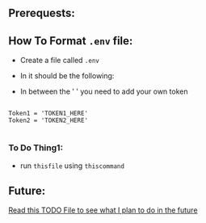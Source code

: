 
## Prerequests:


## How To Format `.env` file:
- Create a file called `.env`
- In it should be the following:

- In between the ' ' you need to add your own token
```

Token1 = 'TOKEN1_HERE'
Token2 = 'TOKEN2_HERE'


```

### To Do Thing1:
- run `thisfile` using `thiscommand`


## Future:
[Read this TODO File to see what I plan to do in the future](TODO)

